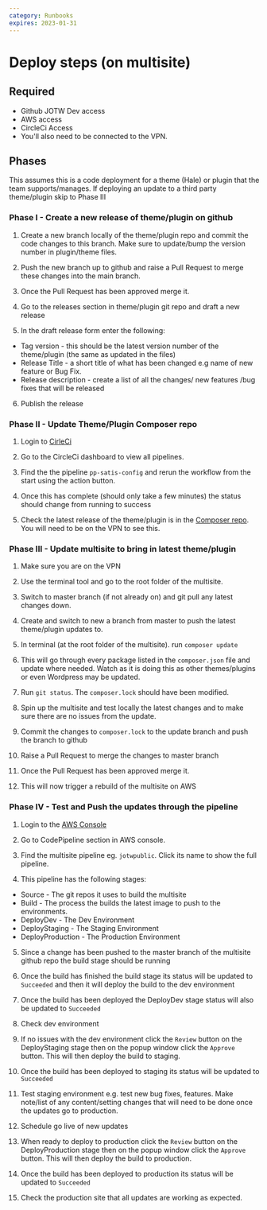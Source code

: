 ```yaml
---
category: Runbooks
expires: 2023-01-31
---
```


# Deploy steps (on multisite)

## Required

* Github JOTW Dev access
* AWS access
* CircleCi Access
* You'll also need to be connected to the VPN.

## Phases

This assumes this is a code deployment for a theme (Hale) or plugin that the team supports/manages. If deploying an update to a third party theme/plugin skip to Phase III

### Phase I - Create a new release of theme/plugin on github
1. Create a new branch locally of the theme/plugin repo and commit the code changes to this branch. Make sure to update/bump the version number in plugin/theme files.

2. Push the new branch up to github and raise a Pull Request to merge these changes into the main branch.

3. Once the Pull Request has been approved merge it.

4. Go to the releases section in theme/plugin git repo and draft a new release

5. In the draft release form enter the following:
- Tag version - this should be the latest version number of the theme/plugin (the same as updated in the files)
- Release Title - a short title of what has been changed e.g name of new feature or Bug Fix. 
- Release description - create a list of all the changes/ new features /bug fixes that will be released

6. Publish the release

### Phase II - Update Theme/Plugin Composer repo

1. Login to [CirleCi](https://circleci.com/vcs-authorize/)

2. Go to the CircleCi dashboard to view all pipelines. 

3. Find the the pipeline `pp-satis-config` and rerun the workflow from the start using the action button. 

4. Once this has complete (should only take a few minutes) the status should change from running to success 

5. Check the latest release of the theme/plugin is in the [Composer repo](https://composer.wp.dsd.io/). You will need to be on the VPN to see this.


### Phase III - Update multisite to bring in latest theme/plugin

1. Make sure you are on the VPN

1. Use the terminal tool and go to the root folder of the multisite. 

2. Switch to master branch (if not already on) and git pull any latest changes down.

3. Create and switch to new a branch from master to push the latest theme/plugin updates to.

4. In terminal (at the root folder of the multisite). run `composer update`

5. This will go through every package listed in the `composer.json` file and update where needed. Watch as it is doing this as other themes/plugins or even Wordpress may be updated.

6. Run `git status`. The `composer.lock` should have been modified. 

7. Spin up the multisite and test locally the latest changes and to make sure there are no issues from the update.

8. Commit the changes to `composer.lock` to the update branch and push the branch to github

9. Raise a Pull Request to merge the changes to master branch

10. Once the Pull Request has been approved merge it. 

11. This will now trigger a rebuild of the multisite on AWS


### Phase IV - Test and Push the updates through the pipeline

1. Login to the [AWS Console](https://aws.amazon.com/console/) 

2. Go to CodePipeline section in AWS console.

3. Find the multisite pipeline eg. `jotwpublic`. Click its name to show the full pipeline.

4. This pipeline has the following stages:
- Source - The git repos it uses to build the multisite
- Build - The process the builds the latest image to push to the environments.
- DeployDev - The Dev Environment
- DeployStaging - The Staging Environment
- DeployProduction - The Production Environment

5. Since a change has been pushed to the master branch of the multisite github repo the build stage should be running

6. Once the build has finished the build stage its status will be updated to `Succeeded` and then it will deploy the build to the dev environment 

7. Once the build has been deployed the DeployDev stage status will also be updated to `Succeeded`

8. Check dev environment

9. If no issues with the dev environment click the `Review` button on the DeployStaging stage then on the popup window click the `Approve` button. This will then deploy the build to staging.

10. Once the build has been deployed to staging its status will be updated to `Succeeded` 

11. Test staging environment e.g. test new bug fixes, features. Make note/list of any content/setting changes that will need to be done  once the updates go to production.

12. Schedule go live of new updates

13. When ready to deploy to production click the `Review` button on the DeployProduction stage then on the popup window click the `Approve` button.  This will then deploy the build to production.

14. Once the build has been deployed to production its status will be updated to `Succeeded` 

15. Check the production site that all updates are working as expected.


